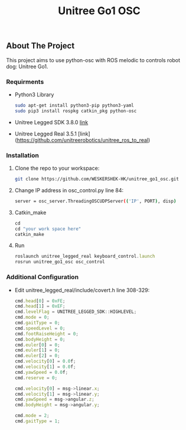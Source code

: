 <!-- Improved compatibility of back to top link: See: https://github.com/othneildrew/Best-README-Template/pull/73 -->
<a name="readme-top"></a>
<!--
*** Thanks for checking out the Best-README-Template. If you have a suggestion
*** that would make this better, please fork the repo and create a pull request
*** or simply open an issue with the tag "enhancement".
*** Don't forget to give the project a star!
*** Thanks again! Now go create something AMAZING! :D
-->




<!-- PROJECT LOGO -->

<div align="center">

<h1 align="center">Unitree Go1 OSC</h3>
<br />
</div>



<!-- ABOUT THE PROJECT -->
## About The Project

  This project aims to use python-osc with ROS melodic to controls robot dog: Unitree Go1.

### Requirments

* Python3 Library
  ```sh
  sudo apt-get install python3-pip python3-yaml
  sudo pip3 install rospkg catkin_pkg python-osc
  ```
* Unitree Legged SDK 3.8.0 [link](https://github.com/unitreerobotics/unitree_legged_sdk)

* Unitree Legged Real 3.5.1 [link] (https://github.com/unitreerobotics/unitree_ros_to_real)

### Installation

1. Clone the repo to your workspace:
   ```sh
   git clone https://github.com/WESKERSHEK-HK/unitree_go1_osc.git
   ```
2. Change IP address in osc_control.py line 84:
   ```sh
   server = osc_server.ThreadingOSCUDPServer(('IP', PORT), disp)
   ```
3. Catkin_make
   ```js
   cd
   cd "your work space here"
   catkin_make
   ```
4. Run
   ```js
   roslaunch unitree_legged_real keyboard_control.launch
   rosrun unitree_go1_osc osc_control
   ```

### Additional Configuration
* Edit unitree_legged_real/include/covert.h line 308-329:
  ```js
  cmd.head[0] = 0xFE;
  cmd.head[1] = 0xEF;
  cmd.levelFlag = UNITREE_LEGGED_SDK::HIGHLEVEL;
  cmd.mode = 0;
  cmd.gaitType = 0;
  cmd.speedLevel = 0;
  cmd.footRaiseHeight = 0;
  cmd.bodyHeight = 0;
  cmd.euler[0] = 0;
  cmd.euler[1] = 0;
  cmd.euler[2] = 0;
  cmd.velocity[0] = 0.0f;
  cmd.velocity[1] = 0.0f;
  cmd.yawSpeed = 0.0f;
  cmd.reserve = 0;

  cmd.velocity[0] = msg->linear.x;
  cmd.velocity[1] = msg->linear.y;
  cmd.yawSpeed = msg->angular.z;
  cmd.bodyHeight = msg->angular.y;

  cmd.mode = 2;
  cmd.gaitType = 1;
  ```
